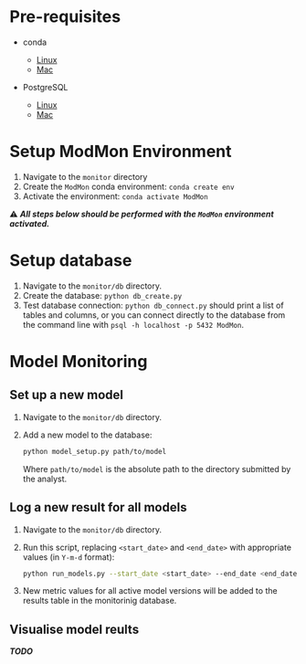 # Pre-requisites

* conda
  - [Linux](https://docs.conda.io/projects/conda/en/latest/user-guide/install/linux.html)
  - [Mac](https://docs.conda.io/projects/conda/en/latest/user-guide/install/macos.html)

* PostgreSQL
  - [Linux](https://www.postgresql.org/download/linux/)
  - [Mac](https://wiki.postgresql.org/wiki/Homebrew)

# Setup ModMon Environment

1. Navigate to the `monitor` directory
2. Create the `ModMon` conda environment: `conda create env`
3. Activate the environment: `conda activate ModMon`

⚠️ **_All steps below should be performed with the `ModMon` environment activated._**

# Setup database

1. Navigate to the `monitor/db` directory.
2. Create the database: `python db_create.py`
3. Test database connection: `python db_connect.py` should print a list of tables and columns, or you can connect directly to the database from the command line with `psql -h localhost -p 5432 ModMon`.

# Model Monitoring

## Set up a new model

1. Navigate to the `monitor/db` directory.

2. Add a new model to the database:
    ```bash
    python model_setup.py path/to/model
    ```
    Where `path/to/model` is the absolute path to the directory submitted by the analyst.

## Log a new result for all models

1. Navigate to the `monitor/db` directory.

2. Run this script, replacing `<start_date>` and `<end_date>` with appropriate values (in `Y-m-d` format):
   ```bash
   python run_models.py --start_date <start_date> --end_date <end_date>
   ```

3. New metric values for all active model versions will be added to the results table in the monitorinig database.

## Visualise model reults

**_TODO_**